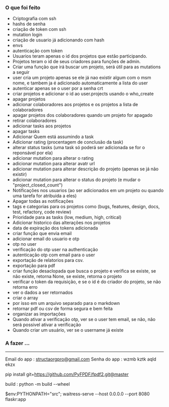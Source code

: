 ### O que foi feito

- Criptografia com ssh
- hashs de senha
- criação de token com ssh
- mutation login
- criação de usuario já adicionando com hash
- envs
- autenticação com token
- Usuarios teram apenas o id dos projetos que estão participando.
- Projetos teram o id de seus criadores para funções de admin.
- Criar uma função que irá buscar um projeto, será útil para as mutations a seguir
- user cria um projeto apenas se ele já nao existir algum com o msm nome, e tambem ja é adicionado automaticamente a lista do user
- autenticar apenas se o user por a senha crt
- criar projetos e adicionar o id ao user.projects usando o who_create
- apagar projetos
- adicionar colaboradores aos projetos e os projetos a lista de colaboradores
- apagar projetos dos colaboradores quando um projeto for apagado
- retirar colaboradores
- adicionar tasks aos projetos
- apagar tasks
- Adicionar Quem está assumindo a task
- Adicionar rating (procentagem de conclusão da task)
- alterar status tasks (uma task só poderá ser adicionada se for o reponsável por ela)
- adicionar mutation para alterar o rating
- adicionar mutation para alterar avatr url
- adicionar mutation para alterar descrição do projeto (apenas se já não existir)
- adicionar mutation para alterar o status do projeto (e mudar o "project_closed_count")
- Notificações nos usuarios (ao ser adicionados em um projeto ou quando uma tarefa for atribuida a eles)
- Apagar todas as notificações
- tags e categorias para os projetos como (bugs, features, design, docs, test, refactory, code review)
- Prioridade para as tasks (low, medium, high, critical)
- Adicionar historico das alterações nos projetos
- data de expiração dos tokens adicionada
- criar função que envia email
- adicionar email do usuario e otp
- otp no user
- verificação do otp user na authenticação
- autenticação otp com email para o user
- exportação de relatorios para csv.
- exportação para pdf
- criar função desaclopada que busca o projeto e verifica se existe, se não existe, retorna None, se existe, retorna o projeto
- verificar o token da requisição, e se o id é do criador do projeto, se não retorna erro
- ver o dados a ser retornados
- criar o array
- por isso em um arquivo separado para o markdown
- retornar pdf ou csv de forma segura e bem feita
- organizar as importações
- Quando ativar a verificação otp, ver se o user tem email, se não, não será possivel ativar a verificação
- Quando criar um usuário, ver se o username já existe

### A fazer ...

---

Email do app : structaorgpro@gmail.com
Senha do app : wzmb kztk aqld ekzx

pip install git+https://github.com/PyFPDF/fpdf2.git@master

build : python -m build --wheel

$env:PYTHONPATH="src"; waitress-serve --host 0.0.0.0 --port 8080 flaskr:app
